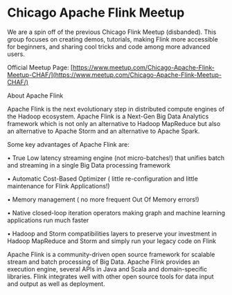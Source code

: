 # Chicago Apache Flink Meetup

We are a spin off of the previous Chicago Flink Meetup (disbanded).  This group focuses on creating demos, tutorials, making Flink more accessible for beginners, and sharing cool tricks and code among more advanced users.

Official Meetup Page: [https://www.meetup.com/Chicago-Apache-Flink-Meetup-CHAF/](https://www.meetup.com/Chicago-Apache-Flink-Meetup-CHAF/)


About Apache Flink

Apache Flink is the next evolutionary step in distributed compute engines of the Hadoop ecosystem. Apache Flink is a Next-Gen Big Data Analytics framework which is not only an alternative to Hadoop MapReduce but also an alternative to Apache Storm and  an alternative to Apache Spark.

Some key advantages of Apache Flink are:

• True Low latency streaming engine (not micro-batches!) that unifies batch and streaming in a single Big Data processing framework 

• Automatic Cost-Based Optimizer ( little re-configuration and little maintenance for Flink Applications!)

• Memory management ( no more frequent Out Of Memory errors!) 

• Native closed-loop iteration operators making graph and machine learning applications run much faster 

• Hadoop and Storm compatibilities layers to preserve your investment in Hadoop MapReduce and Storm and simply run your legacy code on Flink  

Apache Flink is a community-driven open source framework for scalable stream and batch processing of Big Data. Apache Flink provides an execution engine, several APIs in Java and Scala and domain-specific libraries. Flink integrates well with other open source tools for data input and output as well as deployment.

